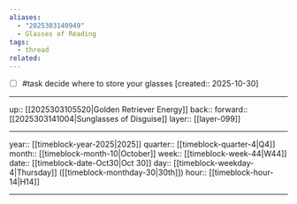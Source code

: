 ```yaml
---
aliases:
  - "2025303140949"
  - Glasses of Reading
tags:
  - thread
related:
---
```


- [ ] #task decide where to store your glasses  [created:: 2025-10-30]

***

up:: [[2025303105520|Golden Retriever Energy]]
back:: 
forward:: [[2025303141004|Sunglasses of Disguise]]
layer:: [[layer-099]]

***

year:: [[timeblock-year-2025|2025]]
quarter:: [[timeblock-quarter-4|Q4]]
month:: [[timeblock-month-10|October]]
week:: [[timeblock-week-44|W44]]
date:: [[timeblock-date-Oct30|Oct 30]]
day:: [[timeblock-weekday-4|Thursday]] ([[timeblock-monthday-30|30th]])
hour:: [[timeblock-hour-14|H14]]

***

